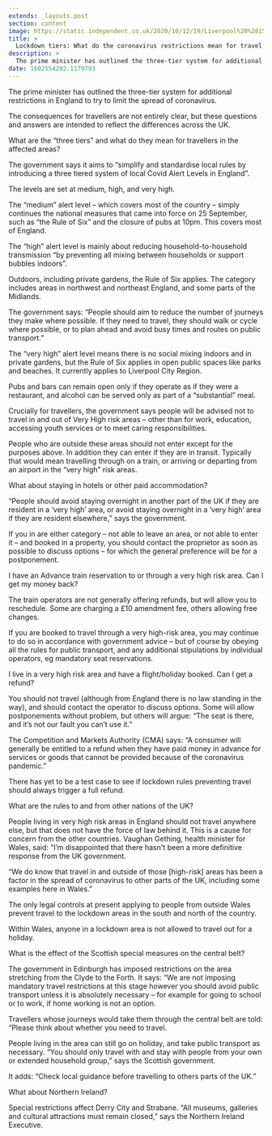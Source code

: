 ```yaml
--- 
extends: _layouts.post 
section: content 
image: https://static.independent.co.uk/2020/10/12/19/Liverpool%20%2815%29.JPG 
title: > 
  Lockdown tiers: What do the coronavirus restrictions mean for travel and your holidays? 
description: > 
  The prime minister has outlined the three-tier system for additional restrictions in England to try to limit the spread of coronavirus.Typically that would mean travelling through on a train, or arriving or departing from an airport in the “very high” risk areas.I have an Advance train reservation to or through a very high risk area.I live in a very high risk area and have a flight/holiday booked.People living in very high risk areas in England should not travel anywhere else, but that does not have the force of law behind it. 
date: 1602554202.1179793 
--- 
```

The prime minister has outlined the three-tier system for additional restrictions in England to try to limit the spread of coronavirus.

The consequences for travellers are not entirely clear, but these questions and answers are intended to reflect the differences across the UK.

What are the “three tiers” and what do they mean for travellers in the affected areas?

The government says it aims to “simplify and standardise local rules by introducing a three tiered system of local Covid Alert Levels in England”.

The levels are set at medium, high, and very high.

The “medium” alert level – which covers most of the country – simply continues the national measures that came into force on 25 September, such as “the Rule of Six” and the closure of pubs at 10pm. This covers most of England.

The “high” alert level is mainly about reducing household-to-household transmission “by preventing all mixing between households or support bubbles indoors”.

Outdoors, including private gardens, the Rule of Six applies. The category includes areas in northwest and northeast England, and some parts of the Midlands.

The government says: “People should aim to reduce the number of journeys they make where possible. If they need to travel, they should walk or cycle where possible, or to plan ahead and avoid busy times and routes on public transport.”

The “very high” alert level means there is no social mixing indoors and in private gardens, but the Rule of Six applies in open public spaces like parks and beaches. It currently applies to Liverpool City Region.

Pubs and bars can remain open only if they operate as if they were a restaurant, and alcohol can be served only as part of a “substantial” meal.

Crucially for travellers, the government says people will be advised not to travel in and out of Very High risk areas – other than for work, education, accessing youth services or to meet caring responsibilities.

People who are outside these areas should not enter except for the purposes above. In addition they can enter if they are in transit. Typically that would mean travelling through on a train, or arriving or departing from an airport in the “very high” risk areas.

What about staying in hotels or other paid accommodation?

“People should avoid staying overnight in another part of the UK if they are resident in a ‘very high’ area, or avoid staying overnight in a ‘very high’ area if they are resident elsewhere,” says the government.

If you in are either category – not able to leave an area, or not able to enter it – and booked in a property, you should contact the proprietor as soon as possible to discuss options – for which the general preference will be for a postponement.

I have an Advance train reservation to or through a very high risk area. Can I get my money back?

The train operators are not generally offering refunds, but will allow you to reschedule. Some are charging a £10 amendment fee, others allowing free changes.

If you are booked to travel through a very high-risk area, you may continue to do so in accordance with government advice – but of course by obeying all the rules for public transport, and any additional stipulations by individual operators, eg mandatory seat reservations.

I live in a very high risk area and have a flight/holiday booked. Can I get a refund?

You should not travel (although from England there is no law standing in the way), and should contact the operator to discuss options. Some will allow postponements without problem, but others will argue: “The seat is there, and it’s not our fault you can’t use it.”

The Competition and Markets Authority (CMA) says: “A consumer will generally be entitled to a refund when they have paid money in advance for services or goods that cannot be provided because of the coronavirus pandemic.”

There has yet to be a test case to see if lockdown rules preventing travel should always trigger a full refund.

What are the rules to and from other nations of the UK?

People living in very high risk areas in England should not travel anywhere else, but that does not have the force of law behind it. This is a cause for concern from the other countries. Vaughan Gething, health minister for Wales, said: “I’m disappointed that there hasn't been a more definitive response from the UK government.

“We do know that travel in and outside of those [high-risk] areas has been a factor in the spread of coronavirus to other parts of the UK, including some examples here in Wales.”

The only legal controls at present applying to people from outside Wales prevent travel to the lockdown areas in the south and north of the country.

Within Wales, anyone in a lockdown area is not allowed to travel out for a holiday.

What is the effect of the Scottish special measures on the central belt?

The government in Edinburgh has imposed restrictions on the area stretching from the Clyde to the Forth. It says: “We are not imposing mandatory travel restrictions at this stage however you should avoid public transport unless it is absolutely necessary – for example for going to school or to work, if home working is not an option.

Travellers whose journeys would take them through the central belt are told: “Please think about whether you need to travel.

People living in the area can still go on holiday, and take public transport as necessary. “You should only travel with and stay with people from your own or extended household group,” says the Scottish government.

It adds: “Check local guidance before travelling to others parts of the UK.”

What about Northern Ireland?

Special restrictions affect Derry City and Strabane. “All museums, galleries and cultural attractions must remain closed,” says the Northern Ireland Executive.